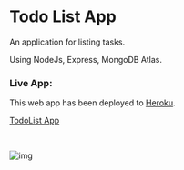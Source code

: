 # Todo List App

An application for listing tasks.

Using NodeJs, Express, MongoDB Atlas.

### Live App:
This web app has been deployed to [Heroku](https://devcenter.heroku.com/).

[TodoList App](http://enigmatic-temple-64971.herokuapp.com/)

<br>

![img](https://user-images.githubusercontent.com/87442098/143489350-1fb92d10-6ae1-4692-9530-e3a50664a8f9.jpg)
